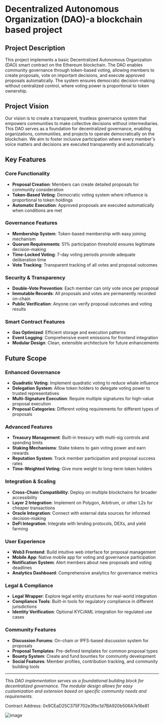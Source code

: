 # Decentralized Autonomous Organization (DAO)-a blockchain based project

## Project Description

This project implements a basic Decentralized Autonomous Organization (DAO) smart contract on the Ethereum blockchain. The DAO enables community governance through token-based voting, allowing members to create proposals, vote on important decisions, and execute approved proposals automatically. The system ensures democratic decision-making without centralized control, where voting power is proportional to token ownership.

## Project Vision

Our vision is to create a transparent, trustless governance system that empowers communities to make collective decisions without intermediaries. This DAO serves as a foundation for decentralized governance, enabling organizations, communities, and projects to operate democratically on the blockchain. We aim to foster inclusive participation where every member's voice matters and decisions are executed transparently and automatically.

## Key Features

### Core Functionality
- **Proposal Creation**: Members can create detailed proposals for community consideration
- **Token-Based Voting**: Democratic voting system where influence is proportional to token holdings
- **Automatic Execution**: Approved proposals are executed automatically when conditions are met

### Governance Features
- **Membership System**: Token-based membership with easy joining mechanism
- **Quorum Requirements**: 51% participation threshold ensures legitimate decision-making
- **Time-Locked Voting**: 7-day voting periods provide adequate deliberation time
- **Vote Tracking**: Transparent tracking of all votes and proposal outcomes

### Security & Transparency
- **Double-Vote Prevention**: Each member can only vote once per proposal
- **Immutable Records**: All proposals and votes are permanently recorded on-chain
- **Public Verification**: Anyone can verify proposal outcomes and voting results

### Smart Contract Features
- **Gas Optimized**: Efficient storage and execution patterns
- **Event Logging**: Comprehensive event emissions for frontend integration
- **Modular Design**: Clean, extensible architecture for future enhancements

## Future Scope

### Enhanced Governance
- **Quadratic Voting**: Implement quadratic voting to reduce whale influence
- **Delegation System**: Allow token holders to delegate voting power to trusted representatives
- **Multi-Signature Execution**: Require multiple signatures for high-value proposal execution
- **Proposal Categories**: Different voting requirements for different types of proposals

### Advanced Features
- **Treasury Management**: Built-in treasury with multi-sig controls and spending limits
- **Staking Mechanisms**: Stake tokens to gain voting power and earn rewards
- **Reputation System**: Track member participation and proposal success rates
- **Time-Weighted Voting**: Give more weight to long-term token holders

### Integration & Scaling
- **Cross-Chain Compatibility**: Deploy on multiple blockchains for broader accessibility
- **Layer 2 Integration**: Implement on Polygon, Arbitrum, or other L2s for cheaper transactions
- **Oracle Integration**: Connect with external data sources for informed decision-making
- **DeFi Integration**: Integrate with lending protocols, DEXs, and yield farming

### User Experience
- **Web3 Frontend**: Build intuitive web interface for proposal management
- **Mobile App**: Native mobile app for voting and governance participation
- **Notification System**: Alert members about new proposals and voting deadlines
- **Analytics Dashboard**: Comprehensive analytics for governance metrics

### Legal & Compliance
- **Legal Wrapper**: Explore legal entity structures for real-world integration
- **Compliance Tools**: Built-in tools for regulatory compliance in different jurisdictions
- **Identity Verification**: Optional KYC/AML integration for regulated use cases

### Community Features
- **Discussion Forums**: On-chain or IPFS-based discussion system for proposals
- **Proposal Templates**: Pre-defined templates for common proposal types
- **Bounty System**: Create and fund bounties for community development
- **Social Features**: Member profiles, contribution tracking, and community building tools

---

*This DAO implementation serves as a foundational building block for decentralized governance. The modular design allows for easy customization and extension based on specific community needs and requirements.*


Contract Address: 0x9CEaD25C375F702e3fbc1d7BA920b506A7e16e81

![image](https://github.com/user-attachments/assets/52ccfe9b-b183-4882-9070-a23f63cc4eae)
